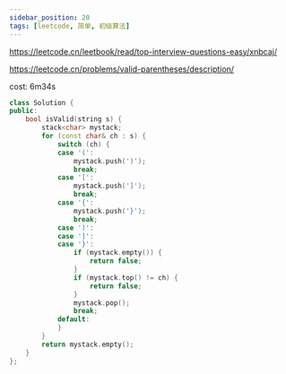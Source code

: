 ```yaml
---
sidebar_position: 20
tags: [leetcode, 简单, 初级算法]
---
```


https://leetcode.cn/leetbook/read/top-interview-questions-easy/xnbcaj/

https://leetcode.cn/problems/valid-parentheses/description/

cost: 6m34s

```cpp
class Solution {
public:
    bool isValid(string s) {
        stack<char> mystack;
        for (const char& ch : s) {
            switch (ch) {
            case '(':
                mystack.push(')');
                break;
            case '[':
                mystack.push(']');
                break;
            case '{':
                mystack.push('}');
                break;
            case ')':
            case ']':
            case '}':
                if (mystack.empty()) {
                    return false;
                }
                if (mystack.top() != ch) {
                    return false;
                }
                mystack.pop();
                break;
            default:
            }
        }
        return mystack.empty();
    }
};
```
